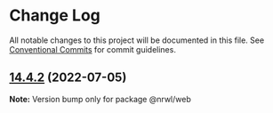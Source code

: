 # Change Log

All notable changes to this project will be documented in this file.
See [Conventional Commits](https://conventionalcommits.org) for commit guidelines.

## [14.4.2](https://github.com/nrwl/nx/compare/14.4.1...14.4.2) (2022-07-05)

**Note:** Version bump only for package @nrwl/web
